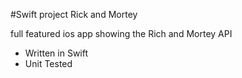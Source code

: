 #Swift project Rick and Mortey

full featured ios app showing the Rich and Mortey API

- Written in Swift
- Unit Tested
